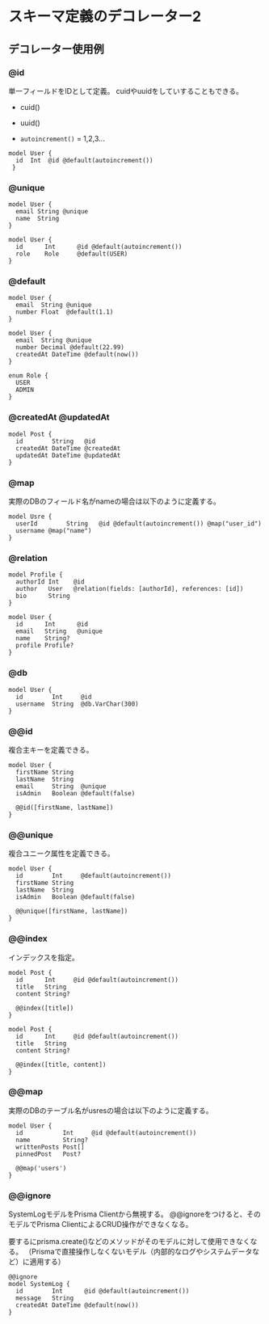 # スキーマ定義のデコレーター2

## デコレーター使用例

### @id

単一フィールドをIDとして定義。
cuidやuuidをしていすることもできる。

- cuid()
- uuid()
  
- `autoincrement()` = 1,2,3...


```:schema.prisma
model User {
  id  Int  @id @default(autoincrement())
 }
```

### @unique

```:schema.prisma
model User {
  email String @unique
  name  String
}
```

```:schema.prisma
model User {
  id      Int      @id @default(autoincrement())
  role    Role     @default(USER)
}
```

### @default

```:schema.prisma
model User {
  email  String @unique
  number Float  @default(1.1)
}
```

```:schema.prisma
model User {
  email  String @unique
  number Decimal @default(22.99)
  createdAt DateTime @default(now())
}
```

```:schema.prisma
enum Role {
  USER
  ADMIN
}
```

### @createdAt  @updatedAt

```:schema.prisma
model Post {
  id        String   @id
  createdAt DateTime @createdAt
  updatedAt DateTime @updatedAt
}
```


### @map

実際のDBのフィールド名がnameの場合は以下のように定義する。

```:schema.prisma
model Usre {
  userId        String   @id @default(autoincrement()) @map("user_id")
  username @map("name")
}
```

### @relation

```:schema.prisma
model Profile {
  authorId Int    @id
  author   User   @relation(fields: [authorId], references: [id])
  bio      String
}
```

```:schema.prisma
model User {
  id      Int      @id
  email   String   @unique
  name    String?
  profile Profile?
}
```

### @db

```:schema.prisma
model User {
  id        Int     @id 
  username  String  @db.VarChar(300)
}
```

### @@id

複合主キーを定義できる。

```:schema.prisma
model User {
  firstName String
  lastName  String
  email     String  @unique
  isAdmin   Boolean @default(false)

  @@id([firstName, lastName])
}
```

### @@unique

複合ユニーク属性を定義できる。

```:schema.prisma
model User {
  id        Int     @default(autoincrement())
  firstName String
  lastName  String
  isAdmin   Boolean @default(false)

  @@unique([firstName, lastName])
}
```

### @@index

インデックスを指定。

```:schema.prisma
model Post {
  id      Int     @id @default(autoincrement())
  title   String
  content String?

  @@index([title])
}
```

```:schema.prisma
model Post {
  id      Int     @id @default(autoincrement())
  title   String
  content String?

  @@index([title, content])
}
```

### @@map

実際のDBのテーブル名がusresの場合は以下のように定義する。

```:schema.prisma
model User {
  id           Int     @id @default(autoincrement())
  name         String?
  writtenPosts Post[]
  pinnedPost   Post?

  @@map('users')
}
```

### @@ignore

SystemLogモデルをPrisma Clientから無視する。
@@ignoreをつけると、そのモデルでPrisma ClientによるCRUD操作ができなくなる。

要するにprisma.create()などのメソッドがそのモデルに対して使用できなくなる。
（Prismaで直接操作しなくないモデル（内部的なログやシステムデータなど）に適用する）

```:schema.prisma
@@ignore
model SystemLog {
  id        Int      @id @default(autoincrement())
  message   String
  createdAt DateTime @default(now())
}
```

###

